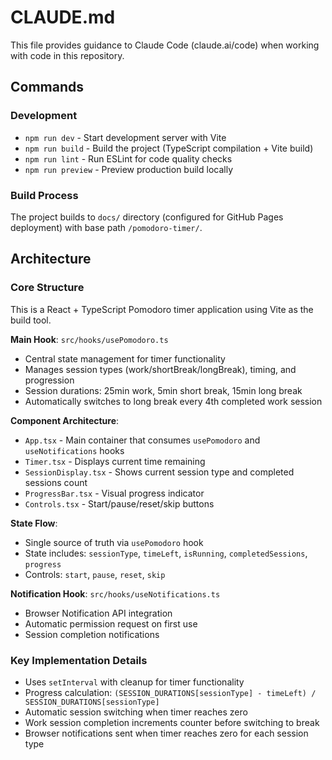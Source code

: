 # CLAUDE.md

This file provides guidance to Claude Code (claude.ai/code) when working with code in this repository.

## Commands

### Development
- `npm run dev` - Start development server with Vite
- `npm run build` - Build the project (TypeScript compilation + Vite build)
- `npm run lint` - Run ESLint for code quality checks
- `npm run preview` - Preview production build locally

### Build Process
The project builds to `docs/` directory (configured for GitHub Pages deployment) with base path `/pomodoro-timer/`.

## Architecture

### Core Structure
This is a React + TypeScript Pomodoro timer application using Vite as the build tool.

**Main Hook**: `src/hooks/usePomodoro.ts`
- Central state management for timer functionality
- Manages session types (work/shortBreak/longBreak), timing, and progression
- Session durations: 25min work, 5min short break, 15min long break
- Automatically switches to long break every 4th completed work session

**Component Architecture**:
- `App.tsx` - Main container that consumes `usePomodoro` and `useNotifications` hooks
- `Timer.tsx` - Displays current time remaining
- `SessionDisplay.tsx` - Shows current session type and completed sessions count
- `ProgressBar.tsx` - Visual progress indicator
- `Controls.tsx` - Start/pause/reset/skip buttons

**State Flow**:
- Single source of truth via `usePomodoro` hook
- State includes: `sessionType`, `timeLeft`, `isRunning`, `completedSessions`, `progress`
- Controls: `start`, `pause`, `reset`, `skip`

**Notification Hook**: `src/hooks/useNotifications.ts`
- Browser Notification API integration
- Automatic permission request on first use
- Session completion notifications

### Key Implementation Details
- Uses `setInterval` with cleanup for timer functionality
- Progress calculation: `(SESSION_DURATIONS[sessionType] - timeLeft) / SESSION_DURATIONS[sessionType]`
- Automatic session switching when timer reaches zero
- Work session completion increments counter before switching to break
- Browser notifications sent when timer reaches zero for each session type
